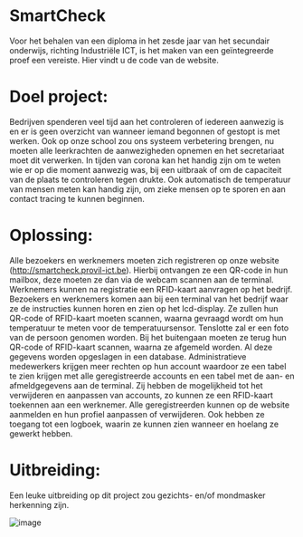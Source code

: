 # SmartCheck
Voor het behalen van een diploma in het zesde jaar van het secundair onderwijs, richting Industriële ICT, is het maken van een geïntegreerde proef een vereiste. Hier vindt u de code van de website.

# Doel project:
Bedrijven spenderen veel tijd aan het controleren of iedereen aanwezig is en er is geen overzicht van wanneer iemand begonnen of gestopt is met werken. Ook op onze school zou ons systeem verbetering brengen, nu moeten alle leerkrachten de aanwezigheden opnemen en het secretariaat moet dit verwerken.
In tijden van corona kan het handig zijn om te weten wie er op die moment aanwezig was, bij een uitbraak of om de capaciteit van de plaats te controleren tegen drukte. Ook automatisch de temperatuur van mensen meten kan handig zijn, om zieke mensen op te sporen en aan contact tracing te kunnen beginnen.

# Oplossing:
Alle bezoekers en werknemers moeten zich registreren op onze website (http://smartcheck.provil-ict.be). Hierbij ontvangen ze een QR-code in hun mailbox, deze moeten ze dan via de webcam scannen aan de terminal. Werknemers kunnen na registratie een RFID-kaart aanvragen op het bedrijf.
Bezoekers en werknemers komen aan bij een terminal van het bedrijf waar ze de instructies kunnen horen en zien op het lcd-display. Ze zullen hun QR-code of RFID-kaart moeten scannen, waarna gevraagd wordt om hun temperatuur te meten voor de temperatuursensor. Tenslotte zal er een foto van de persoon genomen worden. Bij het buitengaan moeten ze terug hun QR-code of RFID-kaart scannen, waarna ze afgemeld worden. Al deze gegevens worden opgeslagen in een database.
Administratieve medewerkers krijgen meer rechten op hun account waardoor ze een tabel te zien krijgen met alle geregistreerde accounts en een tabel met de aan- en afmeldgegevens aan de terminal. Zij hebben de mogelijkheid tot het verwijderen en aanpassen van accounts, zo kunnen ze een RFID-kaart toekennen aan een werknemer.
Alle geregistreerden kunnen op de website aanmelden en hun profiel aanpassen of verwijderen. Ook hebben ze toegang tot een logboek, waarin ze kunnen zien wanneer en hoelang ze gewerkt hebben.


# Uitbreiding:
Een leuke uitbreiding op dit project zou gezichts- en/of mondmasker herkenning zijn.

![image](https://user-images.githubusercontent.com/80030093/120886842-45467380-c5f0-11eb-84f7-5586cbacb05b.png)
